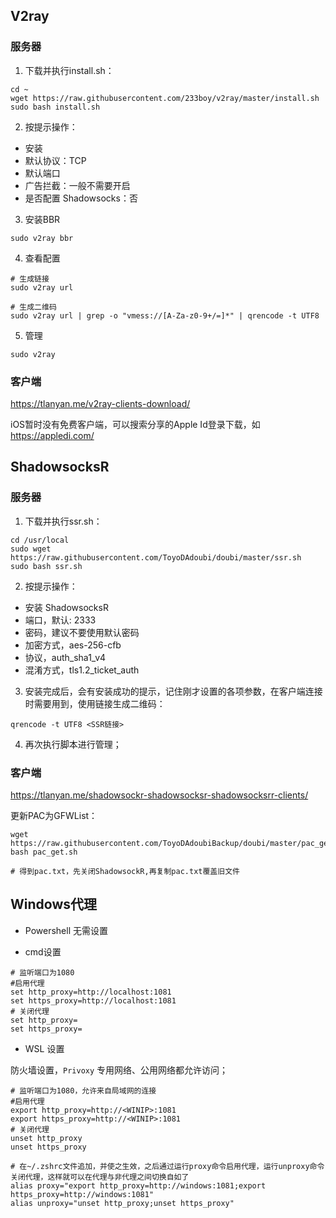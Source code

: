 ## V2ray

### 服务器

1. 下载并执行install.sh：

```
cd ~
wget https://raw.githubusercontent.com/233boy/v2ray/master/install.sh
sudo bash install.sh
```

2. 按提示操作：

- 安装
- 默认协议：TCP
- 默认端口
- 广告拦截：一般不需要开启
- 是否配置 Shadowsocks：否

3. 安装BBR

```
sudo v2ray bbr
```

4. 查看配置
```
# 生成链接
sudo v2ray url

# 生成二维码
sudo v2ray url | grep -o "vmess://[A-Za-z0-9+/=]*" | qrencode -t UTF8
```

5. 管理
```
sudo v2ray
```

### 客户端

https://tlanyan.me/v2ray-clients-download/

iOS暂时没有免费客户端，可以搜索分享的Apple Id登录下载，如 https://appledi.com/

## ShadowsocksR

###  服务器

1. 下载并执行ssr.sh：

```
cd /usr/local
sudo wget https://raw.githubusercontent.com/ToyoDAdoubi/doubi/master/ssr.sh
sudo bash ssr.sh
```

2. 按提示操作：
- 安装 ShadowsocksR
- 端口，默认: 2333
- 密码，建议不要使用默认密码
- 加密方式，aes-256-cfb
- 协议，auth_sha1_v4
- 混淆方式，tls1.2_ticket_auth

3. 安装完成后，会有安装成功的提示，记住刚才设置的各项参数，在客户端连接时需要用到，使用链接生成二维码：

```
qrencode -t UTF8 <SSR链接>
```

4. 再次执行脚本进行管理；

### 客户端

https://tlanyan.me/shadowsockr-shadowsocksr-shadowsocksrr-clients/

更新PAC为GFWList：

```
wget https://raw.githubusercontent.com/ToyoDAdoubiBackup/doubi/master/pac_get.sh
bash pac_get.sh

# 得到pac.txt，先关闭ShadowsockR,再复制pac.txt覆盖旧文件
```

## Windows代理

- Powershell 无需设置

- cmd设置

```
# 监听端口为1080
#启用代理
set http_proxy=http://localhost:1081
set https_proxy=http://localhost:1081
# 关闭代理
set http_proxy=
set https_proxy=
```

- WSL 设置

防火墙设置，`Privoxy` 专用网络、公用网络都允许访问；

```
# 监听端口为1080，允许来自局域网的连接
#启用代理
export http_proxy=http://<WINIP>:1081
export https_proxy=http://<WINIP>:1081
# 关闭代理
unset http_proxy
unset https_proxy

# 在~/.zshrc文件追加，并使之生效，之后通过运行proxy命令启用代理，运行unproxy命令关闭代理，这样就可以在代理与非代理之间切换自如了
alias proxy="export http_proxy=http://windows:1081;export https_proxy=http://windows:1081" 
alias unproxy="unset http_proxy;unset https_proxy"
```
